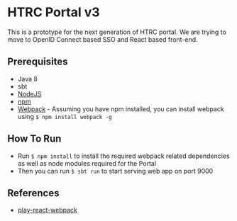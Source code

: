 # HTRC Portal v3

This is a prototype for the next generation of HTRC portal. We are trying to move to OpenID Connect based SSO and React based front-end.

## Prerequisites

* Java 8
* sbt
* [NodeJS](https://nodejs.org/en/)
* [npm](https://www.npmjs.com)
* [Webpack](https://webpack.js.org) - Assuming you have npm installed, you can install webpack using ```$ npm install webpack -g```

## How To Run

* Run ```$ npm install``` to install the required webpack related dependencies as well as node modules required for the Portal
* Then you can run ```$ sbt run``` to start serving web app on port 9000

## References

* [play-react-webpack](https://github.com/nouhoum/play-react-webpack)